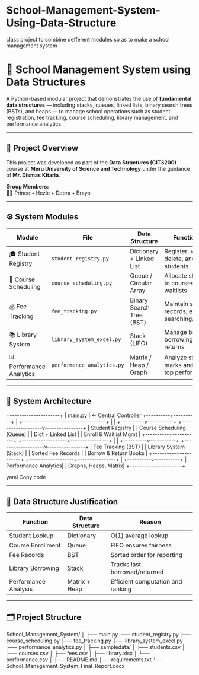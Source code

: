 # School-Management-System-Using-Data-Structure
class project to combine defferent modules so as to make a school management system


# 🏫 School Management System using Data Structures

A Python-based modular project that demonstrates the use of **fundamental data structures** — including stacks, queues, linked lists, binary search trees (BSTs), and heaps — to manage school operations such as student registration, fee tracking, course scheduling, library management, and performance analytics.

---

## 📘 Project Overview

This project was developed as part of the **Data Structures (CIT3200)** course at **Meru University of Science and Technology** under the guidance of **Mr. Dismas Kitaria**.

**Group Members:**  
👩‍💻 Prince • Hezle • Debra • Brayo  

---

## ⚙️ System Modules

| Module | File | Data Structure | Functionality |
|--------|------|----------------|----------------|
| 🎓 Student Registry | `student_registry.py` | Dictionary + Linked List | Register, view, delete, and search students |
| 📅 Course Scheduling | `course_scheduling.py` | Queue / Circular Array | Allocate students to courses, manage waitlists |
| 💰 Fee Tracking | `fee_tracking.py` | Binary Search Tree (BST) | Maintain sorted fee records, enable searching/reporting |
| 📚 Library System | `library_system_excel.py` | Stack (LIFO) | Manage book borrowing and returns |
| 📊 Performance Analytics | `performance_analytics.py` | Matrix / Heap / Graph | Analyze student marks and identify top performers |

---

## 🧩 System Architecture

+---------------------+
| main.py | ← Central Controller
+----------+----------+
|
+-----------------------------------+
| |
+----------v-----------+ +-------------------v----------------+
| Student Registry | | Course Scheduling (Queue) |
| Dict + Linked List | | Enroll & Waitlist Mgmt |
+----------+-----------+ +-------------------+----------------+
| |
+----------v-----------+ +-------------------v----------------+
| Fee Tracking (BST) | | Library System (Stack) |
| Sorted Fee Records | | Borrow & Return Books |
+----------+-----------+ +-------------------+----------------+
|
+----------v-----------+
| Performance Analytics|
| Graphs, Heaps, Matrix|
+----------------------+

yaml
Copy code

---

## 🧠 Data Structure Justification

| Function | Data Structure | Reason |
|-----------|----------------|--------|
| Student Lookup | Dictionary | O(1) average lookup |
| Course Enrollment | Queue | FIFO ensures fairness |
| Fee Records | BST | Sorted order for reporting |
| Library Borrowing | Stack | Tracks last borrowed/returned |
| Performance Analysis | Matrix + Heap | Efficient computation and ranking |

---

## 🗂️ Project Structure

School_Management_System/
│
├── main.py
├── student_registry.py
├── course_scheduling.py
├── fee_tracking.py
├── library_system_excel.py
├── performance_analytics.py
│
├── sampledata/
│ ├── students.csv
│ ├── courses.csv
│ ├── fees.csv
│ ├── library.xlsx
│ └── performance.csv
│
├── README.md
├── requirements.txt
└── School_Management_System_Final_Report.docx
